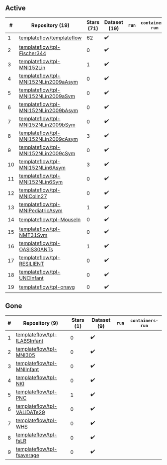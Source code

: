 ## Active
| # | Repository (19) | Stars (71) | Dataset (19) | `run` | `containers-run` |
| --- | --- | --- | --- | --- | --- |
| 1 | [templateflow/templateflow](https://github.com/templateflow/templateflow) | 62 | :heavy_check_mark: |  |  |
| 2 | [templateflow/tpl-Fischer344](https://github.com/templateflow/tpl-Fischer344) | 0 | :heavy_check_mark: |  |  |
| 3 | [templateflow/tpl-MNI152Lin](https://github.com/templateflow/tpl-MNI152Lin) | 1 | :heavy_check_mark: |  |  |
| 4 | [templateflow/tpl-MNI152NLin2009aAsym](https://github.com/templateflow/tpl-MNI152NLin2009aAsym) | 0 | :heavy_check_mark: |  |  |
| 5 | [templateflow/tpl-MNI152NLin2009aSym](https://github.com/templateflow/tpl-MNI152NLin2009aSym) | 0 | :heavy_check_mark: |  |  |
| 6 | [templateflow/tpl-MNI152NLin2009bAsym](https://github.com/templateflow/tpl-MNI152NLin2009bAsym) | 0 | :heavy_check_mark: |  |  |
| 7 | [templateflow/tpl-MNI152NLin2009bSym](https://github.com/templateflow/tpl-MNI152NLin2009bSym) | 0 | :heavy_check_mark: |  |  |
| 8 | [templateflow/tpl-MNI152NLin2009cAsym](https://github.com/templateflow/tpl-MNI152NLin2009cAsym) | 3 | :heavy_check_mark: |  |  |
| 9 | [templateflow/tpl-MNI152NLin2009cSym](https://github.com/templateflow/tpl-MNI152NLin2009cSym) | 0 | :heavy_check_mark: |  |  |
| 10 | [templateflow/tpl-MNI152NLin6Asym](https://github.com/templateflow/tpl-MNI152NLin6Asym) | 3 | :heavy_check_mark: |  |  |
| 11 | [templateflow/tpl-MNI152NLin6Sym](https://github.com/templateflow/tpl-MNI152NLin6Sym) | 0 | :heavy_check_mark: |  |  |
| 12 | [templateflow/tpl-MNIColin27](https://github.com/templateflow/tpl-MNIColin27) | 0 | :heavy_check_mark: |  |  |
| 13 | [templateflow/tpl-MNIPediatricAsym](https://github.com/templateflow/tpl-MNIPediatricAsym) | 1 | :heavy_check_mark: |  |  |
| 14 | [templateflow/tpl-MouseIn](https://github.com/templateflow/tpl-MouseIn) | 0 | :heavy_check_mark: |  |  |
| 15 | [templateflow/tpl-NMT31Sym](https://github.com/templateflow/tpl-NMT31Sym) | 0 | :heavy_check_mark: |  |  |
| 16 | [templateflow/tpl-OASIS30ANTs](https://github.com/templateflow/tpl-OASIS30ANTs) | 1 | :heavy_check_mark: |  |  |
| 17 | [templateflow/tpl-RESILIENT](https://github.com/templateflow/tpl-RESILIENT) | 0 | :heavy_check_mark: |  |  |
| 18 | [templateflow/tpl-UNCInfant](https://github.com/templateflow/tpl-UNCInfant) | 0 | :heavy_check_mark: |  |  |
| 19 | [templateflow/tpl-onavg](https://github.com/templateflow/tpl-onavg) | 0 | :heavy_check_mark: |  |  |

## Gone
| # | Repository (9) | Stars (1) | Dataset (9) | `run` | `containers-run` |
| --- | --- | --- | --- | --- | --- |
| 1 | [templateflow/tpl-ILABSInfant](https://github.com/templateflow/tpl-ILABSInfant) | 0 | :heavy_check_mark: |  |  |
| 2 | [templateflow/tpl-MNI305](https://github.com/templateflow/tpl-MNI305) | 0 | :heavy_check_mark: |  |  |
| 3 | [templateflow/tpl-MNIInfant](https://github.com/templateflow/tpl-MNIInfant) | 0 | :heavy_check_mark: |  |  |
| 4 | [templateflow/tpl-NKI](https://github.com/templateflow/tpl-NKI) | 0 | :heavy_check_mark: |  |  |
| 5 | [templateflow/tpl-PNC](https://github.com/templateflow/tpl-PNC) | 1 | :heavy_check_mark: |  |  |
| 6 | [templateflow/tpl-VALiDATe29](https://github.com/templateflow/tpl-VALiDATe29) | 0 | :heavy_check_mark: |  |  |
| 7 | [templateflow/tpl-WHS](https://github.com/templateflow/tpl-WHS) | 0 | :heavy_check_mark: |  |  |
| 8 | [templateflow/tpl-fsLR](https://github.com/templateflow/tpl-fsLR) | 0 | :heavy_check_mark: |  |  |
| 9 | [templateflow/tpl-fsaverage](https://github.com/templateflow/tpl-fsaverage) | 0 | :heavy_check_mark: |  |  |
